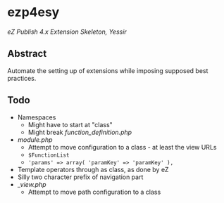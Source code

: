 # ezp4esy

_eZ Publish 4.x Extension Skeleton, Yessir_

## Abstract

Automate the setting up of extensions while imposing supposed best practices.

## Todo

* Namespaces
	* Might have to start at "class\"
	* Might break _function_definition.php_
* _module.php_
	* Attempt to move configuration to a class - at least the view URLs
	* `$FunctionList`
	* `'params' => array( 'paramKey' => 'paramKey' ),`
* Template operators through as class, as done by eZ
* Silly two character prefix of navigation part
* _\_view.php_
	* Attempt to move path configuration to a class
